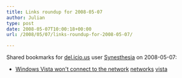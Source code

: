 ```yaml
---
title: Links roundup for 2008-05-07
author: Julian
type: post
date: 2008-05-07T10:00:18+00:00
url: /2008/05/07/links-roundup-for-2008-05-07/

---
```

Shared bookmarks for [del.icio.us][1] user [Synesthesia][2] on 2008-05-07:

  * [Windows Vista won't connect to the network][3] 
    [networks][4] [vista][5] </li> </ul>

 [1]: http://del.icio.us/
 [2]: http://del.icio.us/synesthesia
 [3]: http://blogs.technet.com/steve_lamb/archive/2007/05/01/windows-vista-won-t-connect-to-the-network-how-to-fix-the-problem-by-making-vista-less-aggressive-on-the-network.aspx
 [4]: http://del.icio.us/synesthesia/networks
 [5]: http://del.icio.us/synesthesia/vista
